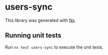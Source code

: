 # users-sync

This library was generated with [Nx](https://nx.dev).

## Running unit tests

Run `nx test users-sync` to execute the unit tests.
